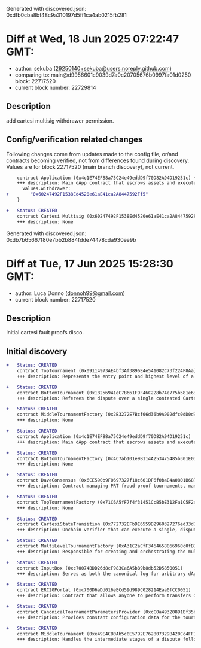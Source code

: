 Generated with discovered.json: 0xdfb0cba8bf48c9a310197d5ff1ca4ab0215fb281

# Diff at Wed, 18 Jun 2025 07:22:47 GMT:

- author: sekuba (<29250140+sekuba@users.noreply.github.com>)
- comparing to: main@d9956601c9039d7a0c20705676b0997fa01d0250 block: 22717520
- current block number: 22729814

## Description

add cartesi multisig withdrawer permission.

## Config/verification related changes

Following changes come from updates made to the config file,
or/and contracts becoming verified, not from differences found during
discovery. Values are for block 22717520 (main branch discovery), not current.

```diff
    contract Application (0x4c1E74EF88a75C24e49eddD9f70D82A94D19251c) {
    +++ description: Main dApp contract that escrows assets and executes the verified results (outputs) from off-chain computation. It relies on the 0x6CE590b9F0697327f18c601DF6f0baE4a0801B68 contract to validate outputs before releasing assets or triggering on-chain actions.
      values.withdrawer:
+        "0x60247492F1538Ed4520e61aE41ca2A8447592Ff5"
    }
```

```diff
+   Status: CREATED
    contract Cartesi Multisig (0x60247492F1538Ed4520e61aE41ca2A8447592Ff5)
    +++ description: None
```

Generated with discovered.json: 0xdb7b65667f80e7bb2b884fdde74478cda930ee9b

# Diff at Tue, 17 Jun 2025 15:28:30 GMT:

- author: Luca Donno (<donnoh99@gmail.com>)
- current block number: 22717520

## Description

Initial cartesi fault proofs disco.

## Initial discovery

```diff
+   Status: CREATED
    contract TopTournament (0x09114973AE4bf3Af3896E4e541082C73f224F8Aa)
    +++ description: Represents the entry point and highest level of a dispute in PRT. Disagreeing validators join this tournament to resolve conflicts over the entire computation trace through a bisection game.
```

```diff
+   Status: CREATED
    contract BottomTournament (0x18256941eC7B661F9F46C228b74e775b581e63f8)
    +++ description: Referees the dispute over a single contested Cartesi machine step as the final stage of arbitration in a dispute. It calls the CartesiStateTransition contract to get a definitive on-chain ruling and identify the winner.
```

```diff
+   Status: CREATED
    contract MiddleTournamentFactory (0x2B3272E7Bcf06d36b9A902dfc0dD0d9384F2A4c4)
    +++ description: None
```

```diff
+   Status: CREATED
    contract Application (0x4c1E74EF88a75C24e49eddD9f70D82A94D19251c)
    +++ description: Main dApp contract that escrows assets and executes the verified results (outputs) from off-chain computation. It relies on the 0x6CE590b9F0697327f18c601DF6f0baE4a0801B68 contract to validate outputs before releasing assets or triggering on-chain actions.
```

```diff
+   Status: CREATED
    contract BottomTournamentFactory (0x4C7ab101e9B114A253475485b301E0D0c9e20647)
    +++ description: None
```

```diff
+   Status: CREATED
    contract DaveConsensus (0x6CE590b9F0697327f18c601DF6f0baE4a0801B68)
    +++ description: Contract managing PRT fraud-proof tournaments, managing application epochs and input validation, as well as settlement and challenge periods. Dispute tournaments are started here and the final, verified computation result (as an `outputsMerkleRoot`) is recorded when they are resolved.
```

```diff
+   Status: CREATED
    contract TopTournamentFactory (0x71C6A5fF7f4f31451CcB5bE312Fa1C5F2a060d5c)
    +++ description: None
```

```diff
+   Status: CREATED
    contract CartesiStateTransition (0x772732EFbDE6559B2960327276ed33d707fF057f)
    +++ description: Onchain verifier that can execute a single, disputed instruction of the Cartesi machine. It is the ultimate arbiter that BottomTournament calls to determine which party's claimed state transition is correct.
```

```diff
+   Status: CREATED
    contract MultiLevelTournamentFactory (0xA31C2aCfF3464658866960c0fBD3d798310272D7)
    +++ description: Responsible for creating and orchestrating the multi-stage dispute process. It instantiates the correct tournament contract (Top, Middle, or Bottom) depending on the current stage of the dispute game.
```

```diff
+   Status: CREATED
    contract InputBox (0xc70074BDD26d8cF983Ca6A5b89b8db52D5850051)
    +++ description: Serves as both the canonical log for arbitrary dApp inputs and a portal for depositing assets (one possible type of input). It ensures data availability and that all off-chain participants process the same inputs in the same order.
```

```diff
+   Status: CREATED
    contract ERC20Portal (0xc700D6aDd016eECd59d989C028214Eaa0fCC0051)
    +++ description: Contract that allows anyone to perform transfers of ERC-20 tokens to Cartesi DApps.
```

```diff
+   Status: CREATED
    contract CanonicalTournamentParametersProvider (0xcC0a49320891Bf35bca834aF1045ab89Ecd44c0c)
    +++ description: Provides constant configuration data for the tournament system. It defines parameters like the number of levels (3), the minimum challenge period of ~7d, and the size of computation segments at each stage of a dispute.
```

```diff
+   Status: CREATED
    contract MiddleTournament (0xe49E4CB0Ab5c0E5792E762807329B420Cc4FF1AE)
    +++ description: Handles the intermediate stages of a dispute following the TopTournament targeting a more granular bisection game.
```
